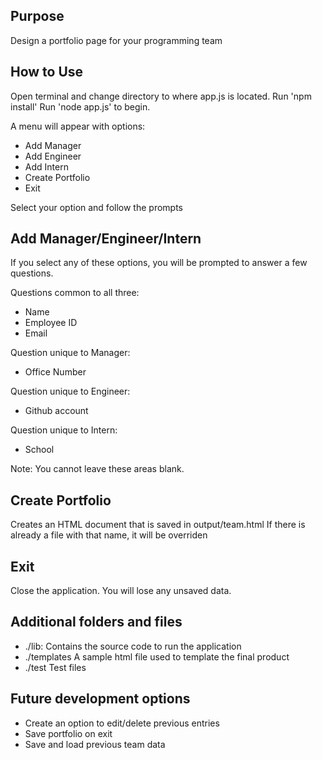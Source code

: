 ## Purpose

Design a portfolio page for your programming team

## How to Use

Open terminal and change directory to where app.js is located.
Run 'npm install'
Run 'node app.js' to begin.

A menu will appear with options:
* Add Manager
* Add Engineer
* Add Intern
* Create Portfolio
* Exit

Select your option and follow the prompts

## Add Manager/Engineer/Intern

If you select any of these options, you will be prompted to answer a few questions.

Questions common to all three:
* Name
* Employee ID
* Email

Question unique to Manager:
* Office Number

Question unique to Engineer:
* Github account

Question unique to Intern:
* School

Note: You cannot leave these areas blank.

## Create Portfolio

Creates an HTML document that is saved in output/team.html
If there is already a file with that name, it will be overriden

## Exit

Close the application. You will lose any unsaved data.

## Additional folders and files

* ./lib:
	Contains the source code to run the application
* ./templates
	A sample html file used to template the final product
* ./test
	Test files
	
## Future development options
* Create an option to edit/delete previous entries
* Save portfolio on exit
* Save and load previous team data
